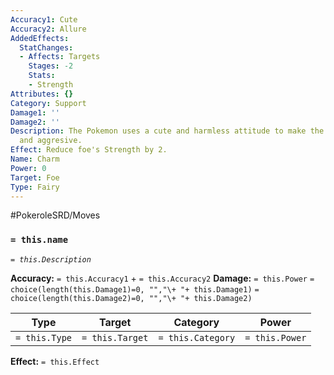 ```yaml
---
Accuracy1: Cute
Accuracy2: Allure
AddedEffects:
  StatChanges:
  - Affects: Targets
    Stages: -2
    Stats:
    - Strength
Attributes: {}
Category: Support
Damage1: ''
Damage2: ''
Description: The Pokemon uses a cute and harmless attitude to make the foe less wary
  and aggresive.
Effect: Reduce foe's Strength by 2.
Name: Charm
Power: 0
Target: Foe
Type: Fairy
---
```


#PokeroleSRD/Moves

### `= this.name` 
*`= this.Description`*

**Accuracy:** `= this.Accuracy1` + `= this.Accuracy2`
**Damage:** `= this.Power` `= choice(length(this.Damage1)=0, "","\+ "+ this.Damage1)` `= choice(length(this.Damage2)=0, "","\+ "+ this.Damage2)`

| Type          | Target          | Category          | Power          |
| ------------- | --------------- | ----------------  | -------------- |
| `= this.Type` | `= this.Target` | `= this.Category` | `= this.Power` | 

**Effect:** `= this.Effect`